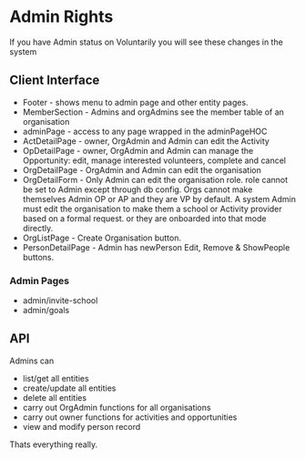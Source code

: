 # Admin Rights

If you have Admin status on Voluntarily you will see these changes in the system

## Client Interface

* Footer - shows menu to admin page and other entity pages. 
* MemberSection - Admins and orgAdmins see the member table of an organisation
* adminPage - access to any page wrapped in the adminPageHOC
* ActDetailPage - owner, OrgAdmin and Admin can edit the Activity
* OpDetailPage - owner, OrgAdmin and Admin can manage the Opportunity: edit, manage interested volunteers, complete and cancel
* OrgDetailPage - OrgAdmin and Admin can edit the organisation
* OrgDetailForm - Only Admin can edit the organisation role. role cannot be set to Admin except through db config. Orgs cannot make themselves Admin OP or AP and they are VP by default. A system Admin must edit the organisation to make them a school or Activity provider based on a formal request. or they are onboarded into that mode directly.
* OrgListPage - Create Organisation button.
* PersonDetailPage - Admin has newPerson Edit, Remove & ShowPeople buttons. 

### Admin Pages
* admin/invite-school
* admin/goals

## API
Admins can

* list/get all entities
* create/update all entities
* delete all entities
* carry out OrgAdmin functions for all organisations
* carry out owner functions for activities and opportunities
* view and modify person record

Thats everything really.